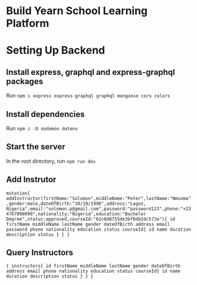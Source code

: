 # Build Yearn School Learning Platform

# Setting Up Backend

## Install express, graphql and express-graphql packages

Run `npm i express express-graphql graphql mongoose cors colors`

## Install dependencies

Run `npm i -D nodemon dotenv`

## Start the server

In the root directory, run `npm run dev`

## Add Instrutor

`mutation{ addInstructor(firstName:"Solomon",middleName:"Peter",lastName:"Nmsoma",gender:male,dateOfBirth:"10/10/1998",address:"Lagos, Nigeria",email:"solomon.p@gmail.com",password:"password123",phone:"+234767890990",nationality:"Nigeria",education:"Bachelor Degree",status:approved,courseId:"62c0d8755de3bf0db2dc573a"){ id firstName middleName lastName gender dateOfBirth address email password phone nationality education status courseId{ id name duration description status } } }`

## Query Instructors

`{ instructors{ id firstName middleName lastName gender dateOfBirth address email phone nationality education status courseId{ id name duration description status } } }`
